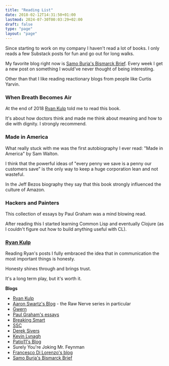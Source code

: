 ```yaml
---
title: "Reading List"
date: 2018-02-12T14:31:50+01:00
lastmod: 2024-07-30T00:03:29+02:00
draft: false
type: "page"
layout: "page"
---
```



Since starting to work on my company I haven't read a lot of books. I only reads a few Substack posts for fun and go out for long walks.

My favorite blog right now is [Samo Burja's Bismarck Brief](https://brief.bismarckanalysis.com/). Every week I get a new post on something I would've never thought of being interesting.

Other than that I like reading reactionary blogs from people like Curtis Yarvin.

### When Breath Becomes Air

At the end of 2018 [Ryan Kulp](https://www.ryanckulp.com/) told me to read this book.

It's about how doctors think and made me think about meaning and how to die with dignity. I strongly recommend.

### Made in America

What really stuck with me was the first autobiography I ever read: "Made in America" by Sam Walton.

I think that the powerful ideas of "every penny we save is a penny our customers save" is the only way to keep a huge corporation lean and not wasteful.

In the Jeff Bezos biography they say that this book strongly influenced the culture of Amazon.

### Hackers and Painters

This collection of essays by Paul Graham was a mind blowing read. 

After reading this I started learning Common Lisp and eventually Clojure (as I couldn't figure out how to build anything useful with CL).

### [Ryan Kulp](https://www.ryanckulp.com/) 

Reading Ryan's posts I fully embraced the idea that in communication the most important things is honesty. 

Honesty shines through and brings trust.

It's a long term play, but it's worth it.

**Blogs**

* [Ryan Kulp](https://www.ryanckulp.com/) 
* [Aaron Swartz's Blog](http://www.aawronsw.com) - the Raw Nerve series in particular
* [Gwern](https://gwern.net)
* [Paul Graham's essays](http://www.paulgraham.com/articles.html)
* [Breaking Smart](https://breakingsmart.com/en/dontpanic/)
* [SSC](https://slatestarcodex.com/)
* [Derek Sivers](https://sivers.org)
* [Kevin Lynagh](https://kevinlynagh.com/)
* [Patio11's Blog](https://www.kalzumeus.com/greatest-hits/)
* Surely You're Joking Mr. Feynman
* [Francesco Di Lorenzo's blog](https://francescodilorenzo.com/)
* [Samo Burja's Bismarck Brief](https://brief.bismarckanalysis.com/)